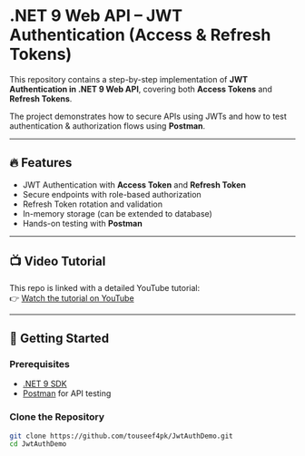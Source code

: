 # .NET 9 Web API – JWT Authentication (Access & Refresh Tokens)

This repository contains a step-by-step implementation of **JWT Authentication in .NET 9 Web API**, covering both **Access Tokens** and **Refresh Tokens**.  

The project demonstrates how to secure APIs using JWTs and how to test authentication & authorization flows using **Postman**.

---

## 🔥 Features
- JWT Authentication with **Access Token** and **Refresh Token**
- Secure endpoints with role-based authorization
- Refresh Token rotation and validation
- In-memory storage (can be extended to database)
- Hands-on testing with **Postman**

---

## 📺 Video Tutorial
This repo is linked with a detailed YouTube tutorial:  
👉 [Watch the tutorial on YouTube](https://youtu.be/fZN9VhJh9ak)

---

## 🚀 Getting Started

### Prerequisites
- [.NET 9 SDK](https://dotnet.microsoft.com/download)
- [Postman](https://www.postman.com/downloads/) for API testing

### Clone the Repository
```bash
git clone https://github.com/touseef4pk/JwtAuthDemo.git
cd JwtAuthDemo
